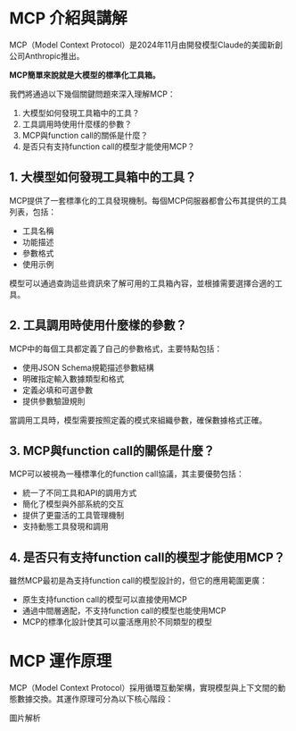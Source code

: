 # MCP 介紹與講解

MCP（Model Context Protocol）是2024年11月由開發模型Claude的美國新創公司Anthropic推出。

**MCP簡單來說就是大模型的標準化工具箱。**

我們將通過以下幾個關鍵問題來深入理解MCP：

1. 大模型如何發現工具箱中的工具？
2. 工具調用時使用什麼樣的參數？
3. MCP與function call的關係是什麼？
4. 是否只有支持function call的模型才能使用MCP？

## 1. 大模型如何發現工具箱中的工具？

MCP提供了一套標準化的工具發現機制。每個MCP伺服器都會公布其提供的工具列表，包括：
- 工具名稱
- 功能描述  
- 參數格式
- 使用示例

模型可以通過查詢這些資訊來了解可用的工具箱內容，並根據需要選擇合適的工具。

## 2. 工具調用時使用什麼樣的參數？

MCP中的每個工具都定義了自己的參數格式，主要特點包括：
- 使用JSON Schema規範描述參數結構
- 明確指定輸入數據類型和格式
- 定義必填和可選參數
- 提供參數驗證規則

當調用工具時，模型需要按照定義的模式來組織參數，確保數據格式正確。

## 3. MCP與function call的關係是什麼？

MCP可以被視為一種標準化的function call協議，其主要優勢包括：
- 統一了不同工具和API的調用方式
- 簡化了模型與外部系統的交互
- 提供了更靈活的工具管理機制
- 支持動態工具發現和調用

## 4. 是否只有支持function call的模型才能使用MCP？

雖然MCP最初是為支持function call的模型設計的，但它的應用範圍更廣：
- 原生支持function call的模型可以直接使用MCP
- 通過中間層適配，不支持function call的模型也能使用MCP
- MCP的標準化設計使其可以靈活應用於不同類型的模型

# MCP 運作原理

MCP（Model Context Protocol）採用循環互動架構，實現模型與上下文間的動態數據交換。其運作原理可分為以下核心階段：

圖片解析
